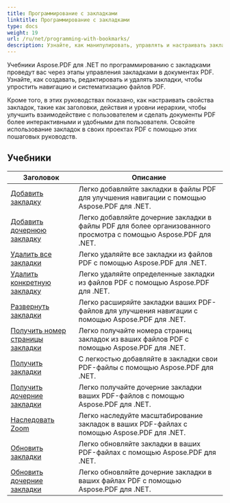 ```yaml
---
title: Программирование с закладками
linktitle: Программирование с закладками
type: docs
weight: 19
url: /ru/net/programming-with-bookmarks/
description: Узнайте, как манипулировать, управлять и настраивать закладки в ваших PDF-документах для лучшей навигации и удобства пользователей.
---
```

Учебники Aspose.PDF для .NET по программированию с закладками проведут вас через этапы управления закладками в документах PDF. Узнайте, как создавать, редактировать и удалять закладки, чтобы упростить навигацию и систематизацию файлов PDF.

Кроме того, в этих руководствах показано, как настраивать свойства закладок, такие как заголовки, действия и уровни иерархии, чтобы улучшить взаимодействие с пользователем и сделать документы PDF более интерактивными и удобными для пользователя. Освойте использование закладок в своих проектах PDF с помощью этих пошаговых руководств.

## Учебники
| Заголовок | Описание |
| --- | --- | 
| [Добавить закладку](./add-bookmark/) | Легко добавляйте закладки в файлы PDF для улучшения навигации с помощью Aspose.PDF для .NET. |  
| [Добавить дочернюю закладку](./add-child-bookmark/) | Легко добавляйте дочерние закладки в файлы PDF для более организованного просмотра с помощью Aspose.PDF для .NET. |  
| [Удалить все закладки](./delete-all-bookmarks/) | Легко удаляйте все закладки из файлов PDF с помощью Aspose.PDF для .NET. |  
| [Удалить конкретную закладку](./delete-particular-bookmark/) | Легко удаляйте определенные закладки из файлов PDF с помощью Aspose.PDF для .NET. |  
| [Развернуть закладки](./expand-bookmarks/) | Легко расширяйте закладки ваших PDF-файлов для улучшения навигации с помощью Aspose.PDF для .NET. |  
| [Получить номер страницы закладки](./get-bookmark-page-number/) | Легко получайте номера страниц закладок из ваших файлов PDF с помощью Aspose.PDF для .NET. |  
| [Получить закладки](./get-bookmarks/) | С легкостью добавляйте в закладки свои PDF-файлы с помощью Aspose.PDF для .NET. |  
| [Получить дочерние закладки](./get-child-bookmarks/) | Легко получайте дочерние закладки ваших PDF-файлов с помощью Aspose.PDF для .NET. |  
| [Наследовать Zoom](./inherit-zoom/) | Легко наследуйте масштабирование закладок в ваших PDF-файлах с помощью Aspose.PDF для .NET. |  
| [Обновить закладки](./update-bookmarks/) | Легко обновляйте закладки в ваших PDF-файлах с помощью Aspose.PDF для .NET. |  
| [Обновить дочерние закладки](./update-child-bookmarks/) | Легко обновляйте дочерние закладки в ваших файлах PDF с помощью Aspose.PDF для .NET. |  